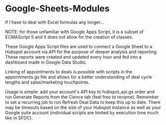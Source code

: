 # Google-Sheets-Modules
If I have to deal with Excel formulas any longer...

NOTE: for those unfamiliar with Google Apps Script, it is a subset of ECMAScript 5 and it does not allow for the creation of classes.

These Google Apps Script files are used to connect a Google Sheet to a Hubspot account via API for the purpose of deeper analysis and reporting. These reports were created and updated every hour and fed into a dashboard made in Google Data Studio.

Linking of appointments to deals is possible with scripts in the appointments.gs file and allows for a better understanding of deal cycle lengths and sales/marketing touchpoints.

Usage is simple: add your account's API key to hubspot_api.gs order and run Generate Reports from the Cience tab (feel free to rename). Remember to set a recurring job to run Refresh Deal Data to keep this up to date. There may be timeouts based on the size of your Hubspot instance as well as your Google suite account (individual scripts are limited by execution time much like in SFDC).
